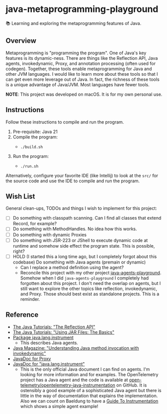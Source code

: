 # java-metaprogramming-playground

📚 Learning and exploring the metaprogramming features of Java.


## Overview

Metaprogramming is "programming the program". One of Java's key features is its dynamic-ness. There are things like the
Reflection API, Java agents, invokedynamic, Proxy, and annotation processing (often used for codegen). Together, these
tools enable metaprogramming for Java and other JVM languages. I would like to learn more about these tools so that I
can get even more leverage out of Java. In fact, the richness of these tools is a unique advantage of Java/JVM. Most
languages have fewer tools.

**NOTE**: This project was developed on macOS. It is for my own personal use.


## Instructions

Follow these instructions to compile and run the program.

1. Pre-requisite: Java 21
2. Compile the program:
    * ```shell
      ./build.sh
      ```
3. Run the program:
    * ```shell
      ./run.sh
      ```

Alternatively, configure your favorite IDE (like Intellij) to look at the `src/` for the source code and use the IDE to
compile and run the program.


## Wish List

General clean-ups, TODOs and things I wish to implement for this project:

* [ ] Do something with classpath scanning. Can I find all classes that extend Record, for example?
* [ ] Do something with MethodHandles. No idea how this works.
* [ ] Do something with dynamic Proxies
* [ ] Do something with JSR-223 or JShell to execute dynamic code at runtime and somehow side effect the program state. This
  is possible, right?
* [ ] HOLD (I started this a long time ago, but I completely forgot about this codebase) Do something with Java agents (premain or dynamic)
  * Can I replace a method definition using the agent?
  * Reconcile this project with my other project [java-agents-playground](https://github.com/dgroomes/java-agents-playground).
    Somehow when I did `java-agents-playground` I completely had forgotten about this project. I don't need the overlap
    on agents, but I still want to explore the other topics like reflection, invokedynamic, and Proxy. Those should
    best exist as standalone projects. This is a reminder.


## Reference

* [The Java Tutorials: "The Reflection API"](https://docs.oracle.com/javase/tutorial/reflect/index.html)
* [The Java Tutorials: "Using JAR Files: The Basics"](https://docs.oracle.com/javase/tutorial/deployment/jar/basicsindex.html)
* [Package java.lang.instrument](https://docs.oracle.com/javase/7/docs/api/java/lang/instrument/package-summary.html)
    * This describes Java agents.
* [Java Magazine: "Understanding Java method invocation with invokedynamic"](https://blogs.oracle.com/javamagazine/post/understanding-java-method-invocation-with-invokedynamic)
* [JavaDoc for Proxy](https://docs.oracle.com/en/java/javase/21/docs/api/java.base/java/lang/reflect/Proxy.html)
* [JavaDoc for "java.lang.instrument"](https://docs.oracle.com/en/java/javase/21/docs/api/java.instrument/java/lang/instrument/package-summary.html)
  * This is the only official Java document I can find on agents. I'm looking for more information and for examples. The
    OpenTelemetry project has a Java agent and the code is available at [open-telemetry/opentelemetry-java-instrumentation](https://github.com/open-telemetry/opentelemetry-java-instrumentation) 
    on GitHub. It is ostensibly a good example of a sophisticated Java agent but there is little in the way of documentation
    that explains the implementation. Also we can count on Baeldung to have a [Guide To Instrumentation](https://www.baeldung.com/java-instrumentation)
    which shows a simple agent example!
